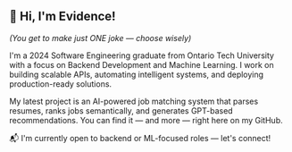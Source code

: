 ## 👋 Hi, I'm Evidence! 

*(You get to make just ONE joke — choose wisely)*

I'm a 2024 Software Engineering graduate from Ontario Tech University with a focus on Backend Development and Machine Learning. I work on building scalable APIs, automating intelligent systems, and deploying production-ready solutions.

My latest project is an AI-powered job matching system that parses resumes, ranks jobs semantically, and generates GPT-based recommendations.
You can find it — and more — right here on my GitHub.

📬 I'm currently open to backend or ML-focused roles — let's connect!


